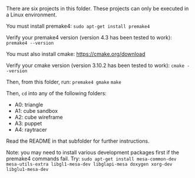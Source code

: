 There are six projects in this folder. These projects can only be executed in a Linux environment.

You must install premake4:
`sudo apt-get install premake4`

Verify your premake4 version (version 4.3 has been tested to work):
`premake4 --version`

You must also install cmake:
https://cmake.org/download

Verify your cmake version (version 3.10.2 has been tested to work):
`cmake --version`

Then, from this folder, run:
`premake4 gmake`
`make`

Then, `cd` into any of the following folders:
- A0: triangle
- A1: cube sandbox
- A2: cube wireframe
- A3: puppet
- A4: raytracer

Read the README in that subfolder for further instructions.

Note: you may need to install various development packages first if the premake4 commands fail. Try:
`sudo apt-get install mesa-common-dev mesa-utils-extra libgl1-mesa-dev libglapi-mesa doxygen xorg-dev libglu1-mesa-dev`

